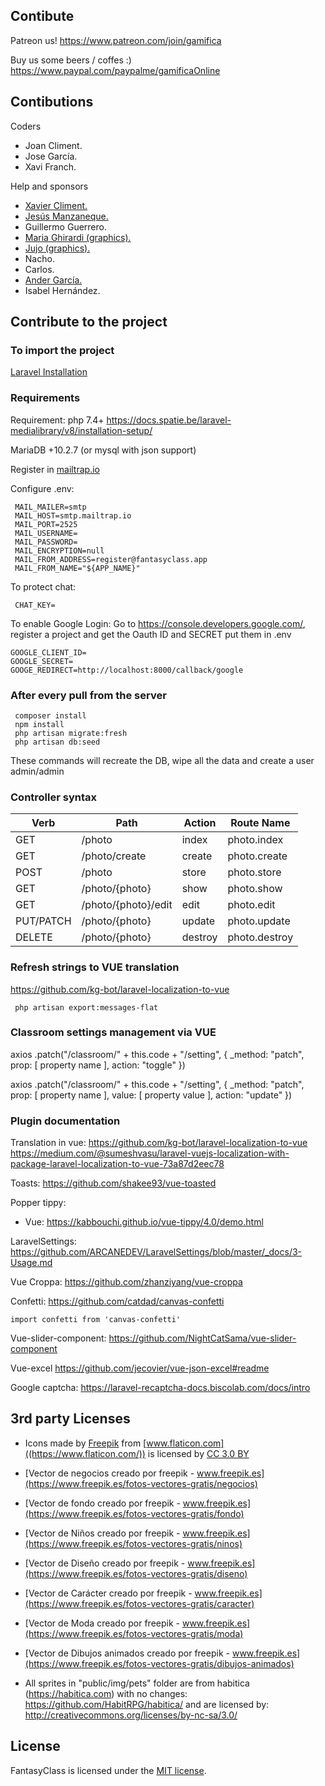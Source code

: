 ## Contibute

Patreon us!
https://www.patreon.com/join/gamifica

Buy us some beers / coffes :)
https://www.paypal.com/paypalme/gamificaOnline


## Contibutions

Coders
- Joan Climent.
- Jose García.
- Xavi Franch.

Help and sponsors
- [Xavier Climent.](https://twitter.com/xavier_climent) 
- [Jesús Manzaneque.](https://twitter.com/manzanequejesus) 
- Guillermo Guerrero. 
- [Maria Ghirardi (graphics).](http://leideedimari.com/)  
- [Jujo (graphics).](https://twitter.com/soyjujo_juanjo) 
- Nacho.  
- Carlos.
- [Ander García.](https://aprendecoreano.com/) 
- Isabel Hernández.

## Contribute to the project
### To import the project

[Laravel Installation](https://laravel.com/docs/7.x/installation)

### Requirements

Requirement: php 7.4+
https://docs.spatie.be/laravel-medialibrary/v8/installation-setup/

MariaDB +10.2.7 (or mysql with json support)

Register in [mailtrap.io](https://mailtrap.io)

Configure .env:
``` 
 MAIL_MAILER=smtp
 MAIL_HOST=smtp.mailtrap.io
 MAIL_PORT=2525
 MAIL_USERNAME=
 MAIL_PASSWORD=
 MAIL_ENCRYPTION=null
 MAIL_FROM_ADDRESS=register@fantasyclass.app
 MAIL_FROM_NAME="${APP_NAME}"
```

To protect chat:
```
 CHAT_KEY=
```

To enable Google Login:
Go to https://console.developers.google.com/, register a project and get the Oauth ID and SECRET put them in .env

```
GOOGLE_CLIENT_ID=
GOOGLE_SECRET=
GOOGE_REDIRECT=http://localhost:8000/callback/google
```

### After every pull from the server
```
 composer install
 npm install
 php artisan migrate:fresh
 php artisan db:seed
```
These commands will recreate the DB, wipe all the data and create a user admin/admin

### Controller syntax

| Verb      | Path                | Action  | Route Name    |
|-----------|---------------------|---------|---------------|
| GET       | /photo              | index   | photo.index   |
| GET       | /photo/create       | create  | photo.create  |
| POST      | /photo              | store   | photo.store   |
| GET       | /photo/{photo}      | show    | photo.show    |
| GET       | /photo/{photo}/edit | edit    | photo.edit    |
| PUT/PATCH | /photo/{photo}      | update  | photo.update  |
| DELETE    | /photo/{photo}      | destroy | photo.destroy |

### Refresh strings to VUE translation

https://github.com/kg-bot/laravel-localization-to-vue

```
 php artisan export:messages-flat
```

### Classroom settings management via VUE

 axios
    .patch("/classroom/" + this.code + "/setting", {
        _method: "patch",
        prop: [ property name ],
        action: "toggle"
    })

axios
    .patch("/classroom/" + this.code + "/setting", {
        _method: "patch",
        prop: [ property name ],
        value: [ property value ],
        action: "update"
    })

### Plugin documentation

Translation in vue:
https://github.com/kg-bot/laravel-localization-to-vue
https://medium.com/@sumeshvasu/laravel-vuejs-localization-with-package-laravel-localization-to-vue-73a87d2eec78

Toasts:
https://github.com/shakee93/vue-toasted

Popper tippy:
 - Vue: https://kabbouchi.github.io/vue-tippy/4.0/demo.html

 LaravelSettings:
 https://github.com/ARCANEDEV/LaravelSettings/blob/master/_docs/3-Usage.md

 Vue Croppa:
 https://github.com/zhanziyang/vue-croppa

 Confetti:
 https://github.com/catdad/canvas-confetti
 
 ```
 import confetti from 'canvas-confetti'
 ```

 Vue-slider-component:
 https://github.com/NightCatSama/vue-slider-component

 Vue-excel
 https://github.com/jecovier/vue-json-excel#readme

 Google captcha:
 https://laravel-recaptcha-docs.biscolab.com/docs/intro
 
## 3rd party Licenses

- Icons made by [Freepik](http://www.freepik.com/) from [www.flaticon.com]((https://www.flaticon.com/)) is licensed by [CC 3.0 BY](http://creativecommons.org/licenses/by/3.0/)
- [Vector de negocios creado por freepik - www.freepik.es](https://www.freepik.es/fotos-vectores-gratis/negocios)
- [Vector de fondo creado por freepik - www.freepik.es](https://www.freepik.es/fotos-vectores-gratis/fondo)
- [Vector de Niños creado por freepik - www.freepik.es](https://www.freepik.es/fotos-vectores-gratis/ninos)
- [Vector de Diseño creado por freepik - www.freepik.es](https://www.freepik.es/fotos-vectores-gratis/diseno)
- [Vector de Carácter creado por freepik - www.freepik.es](https://www.freepik.es/fotos-vectores-gratis/caracter)
- [Vector de Moda creado por freepik - www.freepik.es](https://www.freepik.es/fotos-vectores-gratis/moda)
- [Vector de Dibujos animados creado por freepik - www.freepik.es](https://www.freepik.es/fotos-vectores-gratis/dibujos-animados)

- All sprites in "public/img/pets" folder are from habitica (https://habitica.com) with no changes:
https://github.com/HabitRPG/habitica/ and are licensed by: http://creativecommons.org/licenses/by-nc-sa/3.0/

## License

FantasyClass is licensed under the [MIT license](https://opensource.org/licenses/MIT).

